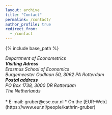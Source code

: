 ```yaml
---
layout: archive
title: "Contact"
permalink: /contact/
author_profile: true
redirect_from:
  - /contact
---
```


{% include base_path %}

<address>
Department of Econometrics<br />
<p style="margin:0;line-height:0;height:0"></p>
<b>Visiting Adress</b><br />
Erasmus School of Economics<br /> 
Burgemeester Oudlaan 50, 3062 PA Rotterdam<br />
<p style="margin:0;line-height:0;height:0"></p>
<b>Postal address</b><br />
PO Box 1738, 3000 DR Rotterdam<br />
The Netherlands
</address>
<br />
* E-mail: gruber@ese.eur.nl
* On the [EUR-Web](https://www.eur.nl/people/kathrin-gruber) 


